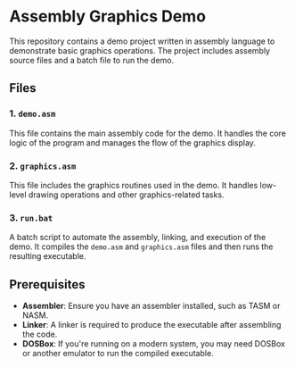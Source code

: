 # Assembly Graphics Demo

This repository contains a demo project written in assembly language to demonstrate basic graphics operations. The project includes assembly source files and a batch file to run the demo.

## Files

### 1. `demo.asm`
This file contains the main assembly code for the demo. It handles the core logic of the program and manages the flow of the graphics display.

### 2. `graphics.asm`
This file includes the graphics routines used in the demo. It handles low-level drawing operations and other graphics-related tasks.

### 3. `run.bat`
A batch script to automate the assembly, linking, and execution of the demo. It compiles the `demo.asm` and `graphics.asm` files and then runs the resulting executable.

## Prerequisites

- **Assembler**: Ensure you have an assembler installed, such as TASM or NASM.
- **Linker**: A linker is required to produce the executable after assembling the code.
- **DOSBox**: If you're running on a modern system, you may need DOSBox or another emulator to run the compiled executable.